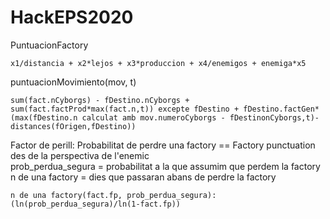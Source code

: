 # HackEPS2020

PuntuacionFactory
```
x1/distancia + x2*lejos + x3*produccion + x4/enemigos + enemiga*x5
```
puntuacionMovimiento(mov, t)
```
sum(fact.nCyborgs) - fDestino.nCyborgs + sum(fact.factProd*max(fact.n,t)) excepte fDestino + fDestino.factGen*(max(fDestino.n calculat amb mov.numeroCyborgs - fDestinonCyborgs,t)-distances(fOrigen,fDestino))
```
Factor de perill: Probabilitat de perdre una factory == Factory punctuation des de la perspectiva de l'enemic  
prob_perdua_segura = probabilitat a la que assumim que perdem la factory  
n de una factory = dies que passaran abans de perdre la factory
```
n de una factory(fact.fp, prob_perdua_segura):
(ln(prob_perdua_segura)/ln(1-fact.fp))
```
